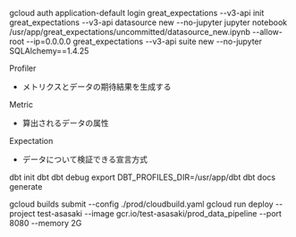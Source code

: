 gcloud auth application-default login
great_expectations --v3-api init
great_expectations --v3-api datasource new --no-jupyter
jupyter notebook /usr/app/great_expectations/uncommitted/datasource_new.ipynb --allow-root --ip=0.0.0.0
great_expectations --v3-api suite new --no-jupyter
SQLAlchemy==1.4.25


Profiler
- メトリクスとデータの期待結果を生成する

Metric
- 算出されるデータの属性

Expectation
- データについて検証できる宣言方式

dbt init dbt
dbt debug
export DBT_PROFILES_DIR=/usr/app/dbt
dbt docs generate

gcloud builds submit --config ./prod/cloudbuild.yaml
gcloud run deploy --project test-asasaki --image gcr.io/test-asasaki/prod_data_pipeline --port 8080 --memory 2G